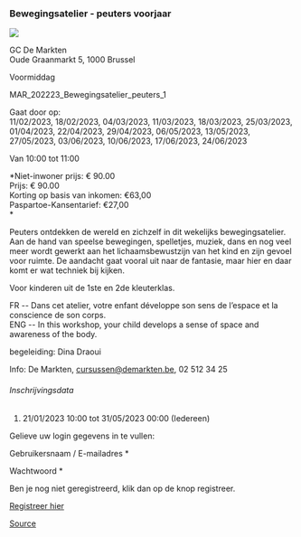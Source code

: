 ### Bewegingsatelier - peuters voorjaar

![](https://s3-eu-west-1.amazonaws.com/os-kwdo/prod/vgc/images/activity/62ab46541d9ec_2019_bewegingsatelier_peuters_©Herman_Genbrugge@Stadsbiografie_Brussel.jpg)

GC De Markten  
Oude Graanmarkt 5, 1000 Brussel

Voormiddag

MAR\_202223\_Bewegingsatelier\_peuters\_1

Gaat door op:  
11/02/2023, 18/02/2023, 04/03/2023, 11/03/2023, 18/03/2023, 25/03/2023, 01/04/2023, 22/04/2023, 29/04/2023, 06/05/2023, 13/05/2023, 27/05/2023, 03/06/2023, 10/06/2023, 17/06/2023, 24/06/2023

Van 10:00 tot 11:00

*Niet-inwoner prijs: € 90.00  
Prijs: € 90.00  
Korting op basis van inkomen: €63,00  
Paspartoe-Kansentarief: €27,00  
*

Peuters ontdekken de wereld en zichzelf in dit wekelijks bewegingsatelier. Aan de hand van speelse bewegingen, spelletjes, muziek, dans en nog veel meer wordt gewerkt aan het lichaamsbewustzijn van het kind en zijn gevoel voor ruimte. De aandacht gaat vooral uit naar de fantasie, maar hier en daar komt er wat techniek bij kijken.  
  
Voor kinderen uit de 1ste en 2de kleuterklas.  
  
FR -- Dans cet atelier, votre enfant développe son sens de l’espace et la conscience de son corps.  
ENG -- In this workshop, your child develops a sense of space and awareness of the body.  

begeleiding: Dina Draoui  
  
Info: De Markten, [cursussen@demarkten.be](mailto:cursussen@demarkten.be), 02 512 34 25  

###### Inschrijvingsdata

1.  21/01/2023 10:00 tot 31/05/2023 00:00 (Iedereen)

Gelieve uw login gegevens in te vullen:

Gebruikersnaam / E-mailadres * 

Wachtwoord * 

  

Ben je nog niet geregistreerd, klik dan op de knop registreer.

[Registreer hier](/registration)

[Source](https://tickets.vgc.be/activity/subscribe/MAR_202223_Bewegingsatelier_peuters_1)